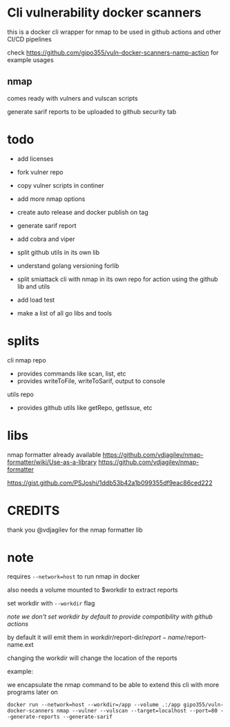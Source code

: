 # Cli vulnerability docker scanners

this is a docker cli wrapper for nmap to be used in github actions and other CI/CD pipelines

check <https://github.com/gipo355/vuln-docker-scanners-namp-action> for example usages

## nmap

comes ready with vulners and vulscan scripts

generate sarif reports to be uploaded to github security tab

# todo

- add licenses
- fork vulner repo
- copy vulner scripts in continer
- add more nmap options
- create auto release and docker publish on tag
- generate sarif report
- add cobra and viper
- split github utils in its own lib
- understand golang versioning forlib
- split smiattack cli with nmap in its own repo for action using the github lib and utils

- add load test

- make a list of all go libs and tools

# splits

cli nmap repo

- provides commands like scan, list, etc
- provides writeToFile, writeToSarif, output to console

utils repo

- provides github utils like getRepo, getIssue, etc

# libs

nmap formatter already available
<https://github.com/vdjagilev/nmap-formatter/wiki/Use-as-a-library>
<https://github.com/vdjagilev/nmap-formatter>

<https://gist.github.com/PSJoshi/1ddb53b42a1b099355df9eac86ced222>

# CREDITS

thank you @vdjagilev for the nmap formatter lib

# note

requires `--network=host` to run nmap in docker

also needs a volume mounted to $workdir to extract reports

set workdir with `--workdir` flag

_note we don't set workdir by default to provide compatibility with github actions_

by default it will emit them in $workdir/$report-dir/$report-name/$report-name.ext

changing the workdir will change the location of the reports

example:

we encapsulate the nmap command to be able to extend this cli with more programs later on

`docker run --network=host --workdir=/app --volume .:/app gipo355/vuln-docker-scanners nmap --vulner --vulscan --target=localhost --port=80 --generate-reports --generate-sarif`
